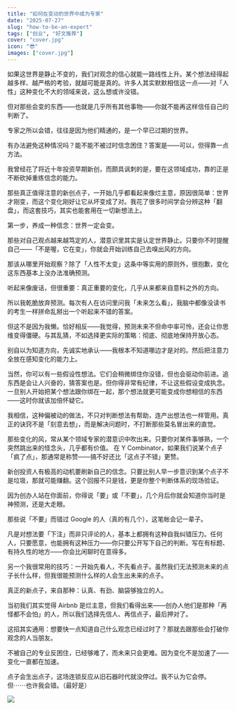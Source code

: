 ```yaml
---
title: "如何在变动的世界中成为专家"
date: "2025-07-27"
slug: "how-to-be-an-expert"
tags: ["创业", "好文推荐"]
cover: "cover.jpg"
icon: "😎"
images: ["cover.jpg"]
---
```

如果这世界是静止不变的，我们对观念的信心就能一路线性上升。某个想法经得起越多样、越严格的考验，就越可能是真的。许多人其实默默相信这一点——对「人性」这种变化不大的领域来说，这么想或许没错。



但对那些会变的东西——也就是几乎所有其他事物——你就不能再这样信任自己的判断了。



专家之所以会错，往往是因为他们精通的，是一个早已过期的世界。



有办法避免这种情况吗？能不能不被过时信念困住？答案是——可以，但得靠一点方法。



我曾经花了将近十年投资早期新创，而颇具讽刺的是，要在这领域成功，靠的正是不断砍掉重练信念的能力。



那些真正值得注意的新创点子，一开始几乎都看起来像烂主意，原因很简单：世界才刚变，而这个变化刚好让它从坏变成了对。我花了很多时间学会分辨这种「翻盘」，而这套技巧，其实也能套用在一切新想法上。



第一步，养成一种信念：世界一定会变。



那些对自己观点越来越笃定的人，潜意识里其实是认定世界静止。只要你不时提醒自己——「不是喔，它在变」，你就会开始训练自己去嗅出风的方向。



那该从哪里开始观察？除了「人性不太变」这条中等实用的原则外，很抱歉，变化这东西基本上没办法准确预测。



听起来像废话，但很重要：真正重要的变化，几乎从来都来自意料之外的方向。



所以我乾脆放弃预测。每次有人在访问里问我「未来怎么看」，我脑中都像没读书的考生一样拼命乱掰出一个听起来不错的答案。



但这不是因为我懒。恰好相反——我觉得，预测未来不但命中率可怜，还会让你思维变得僵硬。与其乱猜，不如选择更实际的策略：彻底、彻底地保持开放心态。



别自以为知道方向，先诚实地承认——我根本不知道哪边才是对的。然后把注意力全放在感知变化的能力上。



当然，你可以有一些假设性想法。它们会稍微绑住你没错，但也会驱动你前进。追东西是会让人兴奋的，猜答案也是。但你得非常有纪律，不让这些假设变成执念。
一旦别人开始把某个想法跟你绑在一起，那个想法就更可能变成你想相信的东西——这时你就该加倍怀疑它。



我相信，这种偏被动的做法，不只对判断想法有帮助，连产出想法也一样管用。真正的诀窍不是「刻意去想」，而是解决问题时，不打断那些莫名冒出来的直觉。



那些变化的风，常从某个领域专家的潜意识中吹出来。只要你对某件事够熟，一个突然跳出来的怪念头，几乎都有价值。
在 Y Combinator，如果我们说某个点子「疯了点」，那通常是称赞——搞不好还比「这点子不错」更赞。



新创投资人有极高的动机要刷新自己的信念。只要比别人早一步意识到某个点子不是垃圾，那就可能赚翻。这个回报不只是钱，更是你整个判断体系的现场验证。



因为创办人站在你面前，你得说「要」或「不要」，几个月后你就会知道你当时是神预测，还是大走眼。



那些说「不要」而错过 Google 的人（真的有几个），这笔帐会记一辈子。



凡是对想法要「下注」而非只评论的人，基本上都拥有这种自我纠错压力。任何人，只要愿意，也能拥有这种压力——你只要公开写下自己的判断。写在有标题、有持久性的地方——你会比闲聊时在意得多。



另一个我很常用的技巧：一开始先看人，不先看点子。虽然我们无法预测未来的点子长什么样，但我很能预测什么样的人会生出未来的点子。



真正的新点子，来自那种：认真、有劲、脑袋够独立的人。



当初我们其实觉得 Airbnb 是烂主意，但我们看得出来——创办人他们是那种「再怪都不会怕」的人，所以我们选择先信人、再信点子，最后押对了。



这招其实通用：想要快一点知道自己什么观念已经过时了？那就去跟那些会打破你观念的人当朋友。



不被自己的专业反困住，已经够难了，而未来只会更难。因为变化不是加速了——变化一直都在加速。



点子会生出点子，这场连锁反应从旧石器时代就没停过。我不认为它会停。
但⋯⋯也许我会错。（最好是）




![](https://prod-files-secure.s3.us-west-2.amazonaws.com/112d0858-5090-4d34-a606-b75eb8d65fd2/46476355-9cf3-4e99-9b7a-3531bc426380/1000202064.png?X-Amz-Algorithm=AWS4-HMAC-SHA256&X-Amz-Content-Sha256=UNSIGNED-PAYLOAD&X-Amz-Credential=ASIAZI2LB466UVPPOZHQ%2F20251011%2Fus-west-2%2Fs3%2Faws4_request&X-Amz-Date=20251011T122247Z&X-Amz-Expires=3600&X-Amz-Security-Token=IQoJb3JpZ2luX2VjEGwaCXVzLXdlc3QtMiJIMEYCIQD6L2H4KLP0BdwkFrKg8PCefUEqbl%2BzyR45rzwW98WAIwIhALPcWVMX2pBdmHZXyFiTyKqfIXsLw4m2IT65XP17xw08Kv8DCBUQABoMNjM3NDIzMTgzODA1IgxZHLqPdTJ4tlbvbxgq3AN8omqoqH%2FH%2BcivBLsg%2By8%2BUiA1IN2NYlaVRNNdtClzVOGZsFVNt%2BLehJpwGLnd3DW7Vh%2FIv5Hz5sq5kCeq6YUfhBqsM0MCTFIAaQZG1LvLiIFrggYH1vk5kXiWEoEEGLkBDTr4TdVgNgb0%2BrtbRmumIIdgEg%2FtTE1MCmCGp981OmS9PWL8MafCcykW%2F2KSgb8BvzMmDhIvjju9ch9V1WU9s8zAXc4nE6voY1gPzq%2BwcbZeFrVmFUaX36kzBQr3sXJYk68D6SefwwuVrUYnBFmk0vH0WJo1UI3QjylAsNVevfdXF9Cd%2Fat0B%2BBXCuSvflpAXcarLF0N6A1oUuGFd%2FlsEDGouulfDbQai5E%2B4aHS5wdU6mQpMMxn%2FkHvOKjP4C8aQLMXc%2FpHLL7OqpM08uxP06wkvJZq4KWSwfckaebt6Z3k8gKzcIfR8JY%2BXdyin1u2MSwLmQTNB35q5E01yQPrZR7f30TO7VhB8A9mjOCxqtYzU8i0QTyd0Lu3tsv7xHoeIygdlP19d%2FyHkTmda30gQIMjXE%2BK77R8xZ5y0jBKEouoz7yj22P5eBybt5AL3aS0pzZTj%2BaMp5ip6havAPaFPSVr1Phv%2BosqF0ipi4UONfvMheLEWbMgDCpq6DC8g6nHBjqkARS3Vto%2BBmNc%2B5QBJ5j93e35cCZtVQy3l3dRKSDeOnSDzebQfFsl2aVRPZGkTaYbHJ7kNhP7qc%2BdpZdnFh7UBBmuwDMXMP3vrKXjQkiu%2BnWTysSXeq46WPV13gxKiSUFta8h1gPqDEI%2BgQ30UjB2lbruxGUnfW2dkgjhtH%2FbswEWJXCA1Ft%2F3horDkKg0IhRff%2BGEvPc99lDdImngbnDDWvs7cW2&X-Amz-Signature=7b609e4b13dd4ab16af1629f05d2dfffd6987c871f83bc40cd61a6cdfbfcc85a&X-Amz-SignedHeaders=host&x-amz-checksum-mode=ENABLED&x-id=GetObject)

